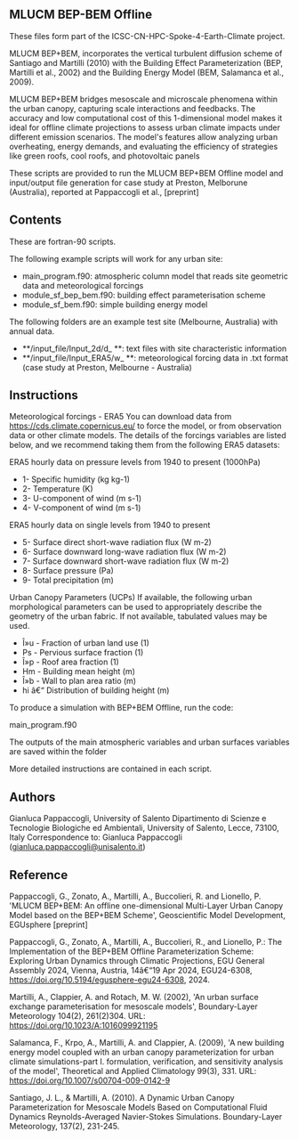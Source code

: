 MLUCM BEP-BEM Offline
-------------

These files form part of the ICSC-CN-HPC-Spoke-4-Earth-Climate project. 

MLUCM BEP+BEM, incorporates the vertical turbulent diffusion scheme of Santiago and Martilli (2010) 
with the Building Effect Parameterization (BEP, Martilli et al., 2002) and the 
Building Energy Model (BEM, Salamanca et al., 2009). 

MLUCM BEP+BEM bridges mesoscale and microscale phenomena within the urban canopy, capturing scale interactions and feedbacks. 
The accuracy and low computational cost of this 1-dimensional model makes it ideal for offline climate projections to assess 
urban climate impacts under different emission scenarios. The model's features allow analyzing urban overheating, 
energy demands, and evaluating the efficiency of strategies like green roofs, cool roofs, and photovoltaic panels

These scripts are provided to run the MLUCM BEP+BEM Offline model and input/output file generation 
for case study at Preston, Melborune (Australia), reported at Pappaccogli et al., [preprint]

Contents
--------
These are fortran-90 scripts. 

The following example scripts will work for any urban site:

- main_program.f90: atmospheric column model that reads site geometric data and meteorological forcings 
- module_sf_bep_bem.f90: building effect parameterisation scheme    
- module_sf_bem.f90: simple building energy model 
 
The following folders are an example test site (Melbourne, Australia) with annual data.

- **/input_file/Input_2d/d_ **: text files with site characteristic information
- **/input_file/Input_ERA5/w_ **: meteorological forcing data in .txt format (case study at Preston, Melbourne - Australia)

Instructions
------------
Meteorological forcings - ERA5 
You can download data from https://cds.climate.copernicus.eu/ to force the model, or from 
observation data or other climate models. 
The details of the forcings variables are listed below, and we recommend taking them from the 
following ERA5 datasets: 

ERA5 hourly data on pressure levels from 1940 to present (1000hPa)
- 1- Specific humidity (kg kg-1)
- 2- Temperature (K)
- 3- U-component of wind (m s-1)
- 4- V-component of wind (m s-1)

ERA5 hourly data on single levels from 1940 to present
- 5- Surface direct short-wave radiation flux  (W m-2)
- 6- Surface downward long-wave radiation flux  (W m-2)
- 7- Surface downward short-wave radiation flux (W m-2)
- 8- Surface pressure (Pa)
- 9- Total precipitation (m)

Urban Canopy Parameters (UCPs)
If available, the following urban morphological parameters can be used to appropriately 
describe the geometry of the urban fabric. If not available, tabulated values may be used. 

- Î»u - Fraction of urban land use (1)
- Ps - Pervious surface fraction (1)
- Î»p - Roof area fraction (1)
- Hm - Building mean height (m)
- Î»b - Wall to plan area ratio (m)
- hi â€“ Distribution of building height (m) 

To produce a simulation with BEP+BEM Offline, run the code: 

main_program.f90

The outputs of the main atmospheric variables and urban surfaces variables are saved 
within the folder 

More detailed instructions are contained in each script.

Authors
-----------
Gianluca Pappaccogli, University of Salento
Dipartimento di Scienze e Tecnologie Biologiche ed Ambientali, University of Salento, Lecce, 73100, Italy
Correspondence to: Gianluca Pappaccogli (gianluca.pappaccogli@unisalento.it)

Reference
------------
Pappaccogli, G., Zonato, A., Martilli, A., Buccolieri, R. and Lionello, P. 
'MLUCM BEP+BEM: An offline one-dimensional Multi-Layer Urban Canopy Model based on the BEP+BEM Scheme',
Geoscientific Model Development, EGUsphere [preprint]

Pappaccogli, G., Zonato, A., Martilli, A., Buccolieri, R., and Lionello, P.: The Implementation of the 
BEP+BEM Offline Parameterization Scheme: Exploring Urban Dynamics through Climatic Projections, 
EGU General Assembly 2024, Vienna, Austria, 14â€“19 Apr 2024, EGU24-6308, https://doi.org/10.5194/egusphere-egu24-6308, 2024.

Martilli, A., Clappier, A. and Rotach, M. W. (2002), 'An urban surface exchange parameterisation
for mesoscale models', Boundary-Layer Meteorology 104(2), 261(2)304.
URL: https://doi.org/10.1023/A:1016099921195

Salamanca, F., Krpo, A., Martilli, A. and Clappier, A. (2009), 'A new building energy model
coupled with an urban canopy parameterization for urban climate simulations-part I. formulation,
verification, and sensitivity analysis of the model', Theoretical and Applied Climatology
99(3), 331.
URL: https://doi.org/10.1007/s00704-009-0142-9

Santiago, J. L., & Martilli, A. (2010). A Dynamic Urban Canopy Parameterization for Mesoscale Models 
Based on Computational Fluid Dynamics Reynolds-Averaged Navier-Stokes Simulations. Boundary-Layer Meteorology, 
137(2), 231-245.
